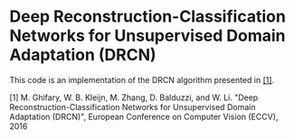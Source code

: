 # Deep Reconstruction-Classification Networks for Unsupervised Domain Adaptation (DRCN)

This code is an implementation of the DRCN algorithm presented in [[1]](https://arxiv.org/abs/1607.03516).

[1] M. Ghifary, W. B. Kleijn, M. Zhang, D. Balduzzi, and W. Li. "Deep Reconstruction-Classification Networks for Unsupervised Domain Adaptation (DRCN)", European Conference on Computer Vision (ECCV), 2016
